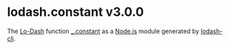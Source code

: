 # lodash.constant v3.0.0

The [Lo-Dash](https://lodash.com/) function [_.constant](http://lodash.com/docs#constant) as a [Node.js](http://nodejs.org/) module generated by [lodash-cli](https://www.npmjs.com/package/lodash-cli).
